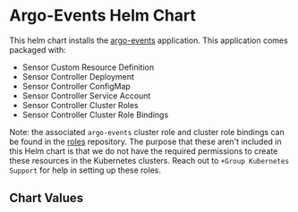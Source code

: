 # Argo-Events Helm Chart

This helm chart installs the [argo-events](https://github.com/argoproj/argo-events) application. This application comes packaged with:
- Sensor Custom Resource Definition
- Sensor Controller Deployment
- Sensor Controller ConfigMap
- Sensor Controller Service Account
- Sensor Controller Cluster Roles
- Sensor Controller Cluster Role Bindings


Note: the associated `argo-events` cluster role and cluster role bindings can be found in the [roles](https://blade-git.blackrock.com/cloud-native/roles) repository. The purpose that these aren't included in this Helm chart is that we do not have the required permissions to create these resources in the Kubernetes clusters. Reach out to `+Group Kubernetes Support` for help in setting up these roles.

## Chart Values
